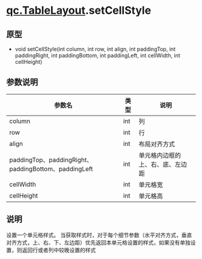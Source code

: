 # [qc.TableLayout](TableLayout.md).setCellStyle

## 原型
* void setCellStyle(int column, int row, int align, int paddingTop, int paddingRight, int paddingBottom, int paddingLeft, int cellWidth, int cellHeight)

## 参数说明
| 参数名 | 类型 | 说明 |
| ------------- | ------------- | -------------|
| column | int | 列 |
| row | int | 行 |
| align | int | 布局对齐方式  |
| paddingTop、paddingRight、paddingBottom、paddingLeft | int | 单元格内边框的上、右、底、左边距 |
| cellWidth | int | 单元格宽 |
| cellHeight | int | 单元格高 |

## 说明
设置一个单元格样式。
当获取样式时，对于每个细节参数（水平对齐方式，垂直对齐方式，上、右、下、左边距）优先返回本单元格设置的样式，如果没有单独设置，则返回行或者列中较晚设置的样式
